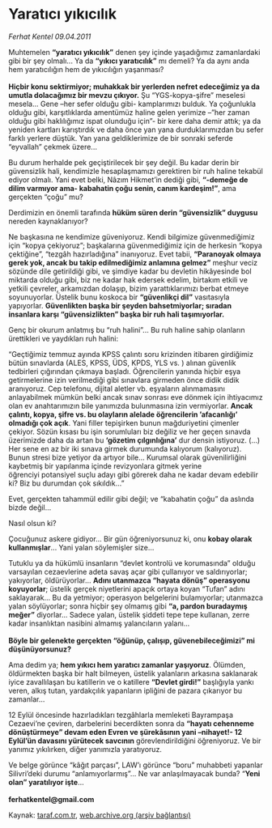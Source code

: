 # Yaratıcı yıkıcılık

*Ferhat Kentel 09.04.2011*

<div class="yazi"><p>Muhtemelen <b>“yaratıcı yıkıcılık”</b> denen şey içinde yaşadığımız zamanlardaki gibi bir şey olmalı... Ya da <b>“yıkıcı yaratıcılık”</b> mı demeli? Ya da aynı anda hem yaratıcılığın hem de yıkıcılığın yaşanması?<br/><br/><b>Hiçbir konu sektirmiyor; muhakkak bir yerlerden nefret edeceğimiz ya da umutla dolacağımız bir mevzu çıkıyor.</b> Şu “YGS-kopya-şifre” meselesi mesela... Gene –her sefer olduğu gibi- kamplarımızı bulduk. Ya çoğunlukla olduğu gibi, karşıtlıklarda amentümüz haline gelen yerimize –”her zaman olduğu gibi haklılığımız ispat olunduğu için”- bir kere daha demir attık; ya da yeniden kartları karıştırdık ve daha önce yan yana durduklarımızdan bu sefer farklı yerlere düştük. Yan yana geldiklerimize de bir sonraki seferde “eyvallah” çekmek üzere...</p>
<p>Bu durum herhalde pek geçiştirilecek bir şey değil. Bu kadar derin bir güvensizlik hali, kendimizle hesaplaşmamızı gerektiren bir ruh haline tekabül ediyor olmalı. Yani evet belki, Nâzım Hikmet’in dediği gibi, <b>“</b><b>-demeğe de dilim varmıyor ama- kabahatin çoğu senin, canım kardeşim!”</b>, ama gerçekten “çoğu” mu? </p>
<p>Derdimizin en önemli tarafında <b>hüküm süren derin “güvensizlik” duygusu</b> nereden kaynaklanıyor? </p>
<p>Ne başkasına ne kendimize güveniyoruz. Kendi bilgimize güvenmediğimiz için “kopya çekiyoruz”; başkalarına güvenmediğimiz için de herkesin “kopya çektiğine”, “tezgâh hazırladığına” inanıyoruz. Evet tabii, <b>“Paranoyak olmaya gerek yok, ancak bu takip edilmediğimiz anlamına gelmez”</b> meşhur veciz sözünde dile getirildiği gibi, ve şimdiye kadar bu devletin hikâyesinde bol miktarda olduğu gibi, biz ne kadar hak edersek edelim, birtakım etkili ve yetkili çevreler, arkamızdan dolaşıp, bizim yarattıklarımızı berbat etmeye soyunuyorlar. Üstelik bunu koskoca bir <b>“güvenlikçi dil”</b> vasıtasıyla yapıyorlar. <b>Güvenlikten başka bir şeyden bahsetmiyorlar; sıradan insanlara karşı “güvensizlikten” başka bir ruh hali taşımıyorlar.</b></p>
<p>Genç bir okurum anlatmış bu “ruh halini”... Bu ruh haline sahip olanların ürettikleri ve yaydıkları ruh halini:</p>
<p>“Geçtiğimiz temmuz ayında KPSS çalıntı soru krizinden itibaren girdiğimiz bütün sınavlarda (ALES, KPSS, ÜDS, KPDS, YLS vs. ) alınan güvenlik tedbirleri çığırından çıkmaya başladı. Öğrencilerin yanında hiçbir eşya getirmelerine izin verilmediği gibi sınavlara girmeden önce didik didik aranıyoruz. Cep telefonu, dijital aletler vb. eşyaların alınmamasını anlayabilmek mümkün belki ancak sınav sonrası eve dönmek için ihtiyacımız olan ev anahtarımızın bile yanımızda bulunmasına izin vermiyorlar. <b>Ancak çalıntı, kopya, şifre vs. bu olayların alelade öğrencilerin ’afacanlığı’ olmadığı çok açık</b>. Yani filler tepişirken bunun mağduriyetini çimenler çekiyor. Sözün kısası bu işin sorumluları biz değiliz ve her geçen sınavda üzerimizde daha da artan bu <b>‘gözetim çılgınlığına’</b> dur densin istiyoruz. (...) Her sene en az bir iki sınava girmek durumunda kalıyorum (kalıyoruz). Bunun stresi bize yetiyor da artıyor bile... Kurumsal olarak güvenilirliğini kaybetmiş bir yapılanma içinde revizyonlara gitmek yerine öğrenciyi potansiyel suçlu adayı gibi görerek daha ne kadar devam edebilir ki? Biz bu durumdan çok sıkıldık...”</p>
<p>Evet, gerçekten tahammül edilir gibi değil; ve “kabahatin çoğu” da aslında bizde değil...</p>
<p>Nasıl olsun ki? </p>
<p>Çocuğunuz askere gidiyor... Bir gün öğreniyorsunuz ki, onu <b>kobay olarak kullanmışlar</b>... Yani yalan söylemişler size...</p>
<p>Tutuklu ya da hükümlü insanların “devlet kontrolü ve korumasında” olduğu varsayılan cezaevlerine adeta savaş açar gibi çullanıyor ve saldırıyorlar; yakıyorlar, öldürüyorlar... <b>Adını utanmazca “hayata dönüş” operasyonu koyuyorlar</b>; üstelik gerçek niyetlerini apaçık ortaya koyan “Tufan” adını saklayarak... Bu da yetmiyor; operasyon belgelerini bulamıyorlar; utanmazca yalan söylüyorlar; sonra hiçbir şey olmamış gibi <b>“a, pardon buradaymış meğer”</b> diyorlar... Sadece yalan, üstelik şiddeti tepe tepe kullanan, zerre kadar insanlıktan nasibini almamış yalancıların yalanı...<br/><br/><b>Böyle bir gelenekte gerçekten “öğünüp, çalışıp, güvenebileceğimizi” mi düşünüyorsunuz?</b></p>
<p>Ama dedim ya; <b>hem yıkıcı hem yaratıcı zamanlar yaşıyoruz</b>. Ölümden, öldürmekten başka bir halt bilmeyen, üstelik yalanların arkasına saklanarak iyice zavallılaşan bu katillerin ve o katillere <b>“Devlet girdi!”</b> başlığıyla yankı veren, alkış tutan, yardakçılık yapanların ipliğini de pazara çıkarıyor bu zamanlar... </p>
<p>12 Eylül öncesinde hazırladıkları tezgâhlarla memleketi Bayrampaşa Cezaevi’ne çeviren, darbelerini becerdikten sonra da <b>“hayatı cehenneme dönüştürmeye” devam eden Evren ve şürekâsının yani –nihayet!- 12 Eylül’ün davasını yürütecek savcının</b> görevlendirildiğini öğreniyoruz. Ve bir yanımız yıkılırken, diğer yanımızla yaratıyoruz.</p>
<p>Ve belge görünce “kâğıt parçası”, LAW’ı görünce “boru” muhabbeti yapanlar Silivri’deki durumu “anlamıyorlarmış”... Ne var anlaşılmayacak bunda? “<b>Yeni olan” yaratılıyor işte</b>... <br/><br/><b>ferhatkentel@gmail.com</b></p>
</div>

Kaynak: [taraf.com.tr](http://www.taraf.com.tr/ferhat-kentel/makale-yaratici-yikicilik.htm), [web.archive.org (arşiv bağlantısı)](http://web.archive.org/web/20130913151104/http://www.taraf.com.tr/ferhat-kentel/makale-yaratici-yikicilik.htm)
